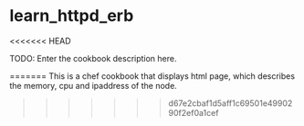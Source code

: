 # learn_httpd_erb
<<<<<<< HEAD

TODO: Enter the cookbook description here.

=======
This is a chef cookbook that displays html page, which describes the memory, cpu and ipaddress of the node.
>>>>>>> d67e2cbaf1d5aff1c69501e4990290f2ef0a1cef

